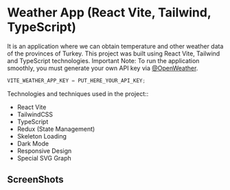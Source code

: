 # Weather App (React Vite, Tailwind, TypeScript)

It is an application where we can obtain temperature and other weather data of the provinces of Turkey. This project was built using React Vite, Tailwind and TypeScript technologies. Important Note: To run the application smoothly, you must generate your own API key via [@OpenWeather](https://openweathermap.org/).

```js
VITE_WEATHER_APP_KEY = PUT_HERE_YOUR_API_KEY;
```

Technologies and techniques used in the project::

- React Vite
- TailwindCSS
- TypeScript
- Redux (State Management)
- Skeleton Loading
- Dark Mode
- Responsive Design
- Special SVG Graph

## ScreenShots
